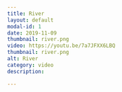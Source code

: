 ```yaml
---
title: River
layout: default
modal-id: 1
date: 2019-11-09
thumbnail: river.png
video: https://youtu.be/7a7JFXX6LBQ
thumbnail: river.png
alt: River
category: video
description: 

---
```


